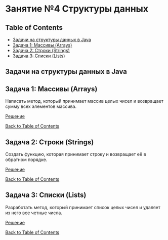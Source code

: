 # Занятие №4 Структуры данных
## Table of Contents
* [Задачи на структуры данных в Java](#задачи-на-структуры-данных-в-java)
* [Задача 1: Массивы (Arrays)](#задача-1-массивы-arrays)
* [Задача 2: Строки (Strings)](#задача-2-строки-strings)
* [Задача 3: Списки (Lists)](#задача-3-списки-lists)

## Задачи на структуры данных в Java

## Задача 1: Массивы (Arrays)
Написать метод, который принимает массив целых чисел и возвращает сумму всех элементов массива.

[Решение](https://github.com/a-oleynik/interview-training/tree/main/src/main/java/com/oleynik/interviewtraining/lesson1/ArraySum.java)

[Back to Table of Contents](#table-of-contents)

## Задача 2: Строки (Strings)
Создать функцию, которая принимает строку и возвращает её в обратном порядке.

[Решение](https://github.com/a-oleynik/interview-training/tree/main/src/main/java/com/oleynik/interviewtraining/lesson1/ReversedString.java)

[Back to Table of Contents](#table-of-contents)

## Задача 3: Списки (Lists)
Разработать метод, который принимает список целых чисел и удаляет из него все четные числа.

[Решение](https://github.com/a-oleynik/interview-training/tree/main/src/main/java/com/oleynik/interviewtraining/lesson4/homework/Lists.java)

[Back to Table of Contents](#table-of-contents)
